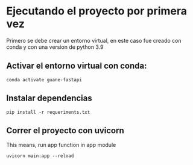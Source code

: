 # Ejecutando el proyecto por primera vez

Primero se debe crear un entorno virtual, en este caso fue creado con conda y con una version de python 3.9


## Activar el entorno virtual con conda:

```console
conda activate guane-fastapi
```


## Instalar dependencias

```console
pip install -r requeriments.txt
```


## Correr el proyecto con uvicorn

This means, run app function in app module

```console
uvicorn main:app --reload
```
